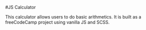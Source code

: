 #JS Calculator

This calculator allows users to do basic arithmetics. It is built as a freeCodeCamp project using vanilla JS and SCSS.
